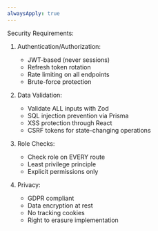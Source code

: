 ```yaml
---
alwaysApply: true
---
```


Security Requirements:
1. Authentication/Authorization:
   - JWT-based (never sessions)
   - Refresh token rotation
   - Rate limiting on all endpoints
   - Brute-force protection

2. Data Validation:
   - Validate ALL inputs with Zod
   - SQL injection prevention via Prisma
   - XSS protection through React
   - CSRF tokens for state-changing operations

3. Role Checks:
   - Check role on EVERY route
   - Least privilege principle
   - Explicit permissions only

4. Privacy:
   - GDPR compliant
   - Data encryption at rest
   - No tracking cookies
   - Right to erasure implementation